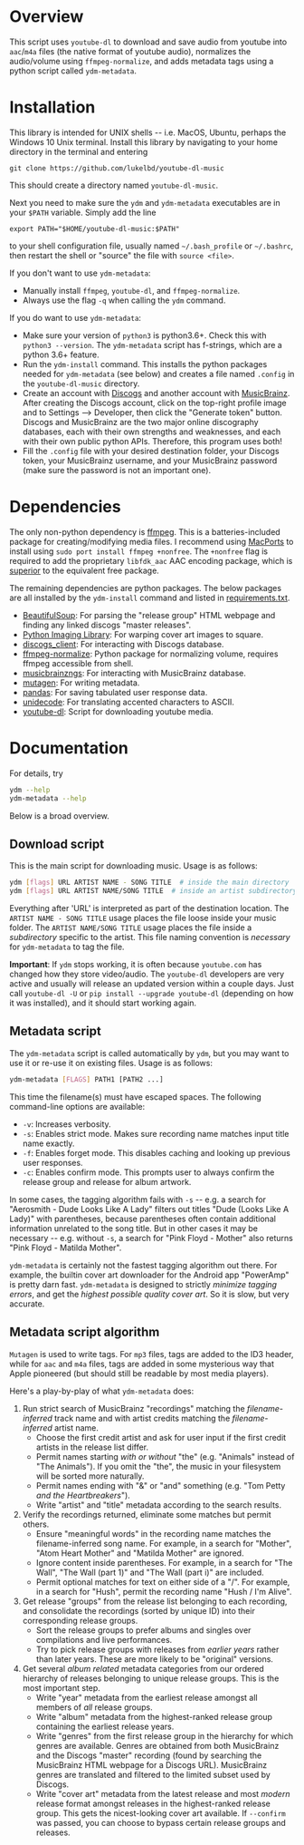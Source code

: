 <!-- ## Be Careful! -->
<!-- Downloading content from the internet for personal use (not distribution) is not illegal (criminal law or copyright infringement); but by using this script, you are breaking Youtube's Terms of Service (civil law). Then again, that's a problem for the `youtube-dl` devs, not us :) -->
# Overview
<!-- [![Donate](https://img.shields.io/badge/Donate-PayPal-green.svg)](lukelbd@gmail.com) -->
This script uses `youtube-dl` to download and save audio from youtube into `aac`/`m4a` files (the native format of youtube audio), normalizes the audio/volume using `ffmpeg-normalize`, and adds metadata tags using a python script called `ydm-metadata`.

# Installation
This library is intended for UNIX shells -- i.e. MacOS, Ubuntu, perhaps the Windows 10 Unix terminal. Install this library by navigating to your home directory in the terminal and entering

    git clone https://github.com/lukelbd/youtube-dl-music

This should create a directory named `youtube-dl-music`.

Next you need to make sure the `ydm` and `ydm-metadata` executables are in your `$PATH` variable. Simply add the line

    export PATH="$HOME/youtube-dl-music:$PATH"

to your shell configuration file, usually named `~/.bash_profile` or `~/.bashrc`,
then restart the shell or "source" the file with `source <file>`.

If you don't want to use `ydm-metadata`:

  * Manually install `ffmpeg`, `youtube-dl`, and `ffmpeg-normalize`.
  * Always use the flag `-q` when calling the `ydm` command.

If you do want to use `ydm-metadata`:

  * Make sure your version of `python3` is python3.6+. Check this with `python3 --version`. The `ydm-metadata` script has f-strings, which are a python 3.6+ feature.
  * Run the `ydm-install` command. This installs the python packages needed for `ydm-metadata` (see below) and creates a file named `.config` in the `youtube-dl-music` directory.
  * Create an account with [Discogs](https://www.discogs.com/users/create) and another account with [MusicBrainz](https://musicbrainz.org/register?uri=%2Fdoc%2FHow_to_Create_an_Account). After creating the Discogs account, click on the top-right profile image and to Settings --> Developer, then click the "Generate token" button. Discogs and MusicBrainz are the two major online discography databases, each with their own strengths and weaknesses, and each with their own public python APIs. Therefore, this program uses both!
  * Fill the `.config` file with your desired destination folder, your Discogs token, your MusicBrainz username, and your MusicBrainz password (make sure the password is not an important one).

# Dependencies
The only non-python dependency is [ffmpeg](https://github.com/FFmpeg/FFmpeg). This is a batteries-included package for creating/modifying media files. I recommend using [MacPorts](https://www.macports.org) to install using `sudo port install ffmpeg +nonfree`. The `+nonfree` flag is required to add the proprietary `libfdk_aac` AAC encoding package, which is [superior](https://trac.ffmpeg.org/wiki/Encode/AAC) to the equivalent free package.

The remaining dependencies are python packages. The below packages are all installed by the `ydm-install` command and listed in [requirements.txt](requirements.txt).

  * [BeautifulSoup](https://pypi.python.org/pypi/beautifulsoup4): For parsing the "release group" HTML webpage and finding any linked discogs "master releases".
  * [Python Imaging Library](https://pypi.python.org/pypi/PIL): For warping cover art images to square.
  * [discogs_client](https://github.com/discogs/discogs_client): For interacting with Discogs database.
  * [ffmpeg-normalize](https://github.com/slhck/ffmpeg-normalize): Python package for normalizing volume, requires ffmpeg accessible from shell.
  * [musicbrainzngs](https://github.com/alastair/python-musicbrainzngs): For interacting with MusicBrainz database.
  * [mutagen](https://github.com/quodlibet/mutagen): For writing metadata.
  * [pandas](https://github.com/pandas-dev/pandas): For saving tabulated user response data.
  * [unidecode](https://pypi.python.org/pypi/Unidecode): For translating accented characters to ASCII.
  * [youtube-dl](https://github.com/rg3/youtube-dl): Script for downloading youtube media.

# Documentation
For details, try

```sh
ydm --help
ydm-metadata --help
```

Below is a broad overview.

## Download script
This is the main script for downloading music. Usage is as follows:

```bash
ydm [flags] URL ARTIST NAME - SONG TITLE  # inside the main directory
ydm [flags] URL ARTIST NAME/SONG TITLE  # inside an artist subdirectory
```

Everything after 'URL' is interpreted as part of the destination location.
The `ARTIST NAME - SONG TITLE` usage places the file loose inside your music folder.
The `ARTIST NAME/SONG TITLE` usage places the file inside a *subdirectory* specific
to the artist. This file naming convention is *necessary* for `ydm-metadata` to
tag the file.

**Important**: If  `ydm` stops working, it is often because `youtube.com` has changed how they store video/audio. The `youtube-dl` developers are very active and usually will release an updated version within a couple days. Just call `youtube-dl -U` or `pip install --upgrade youtube-dl` (depending on how it was installed), and it should start working again.

## Metadata script
The `ydm-metadata` script is called automatically by `ydm`, but you may want to use it or re-use it on existing files. Usage is as follows:

```bash
ydm-metadata [FLAGS] PATH1 [PATH2 ...]
```

This time the filename(s) must have escaped spaces. The following command-line options are available:

* `-v`: Increases verbosity.
* `-s`: Enables strict mode. Makes sure recording name matches input title name exactly.
* `-f`: Enables forget mode. This disables caching and looking up previous user responses.
* `-c`: Enables confirm mode. This prompts user to always confirm the release group and release for album artwork.

In some cases, the tagging algorithm fails with `-s` -- e.g. a search for "Aerosmith - Dude Looks Like A Lady" filters out titles "Dude (Looks Like A Lady)" with parentheses, because parentheses often contain additional information unrelated to the song title. But in other cases it may be necessary -- e.g. without `-s`, a search for "Pink Floyd - Mother" also returns "Pink Floyd - Matilda Mother".

`ydm-metadata` is certainly not the fastest tagging algorithm out there. For example, the builtin cover art downloader for the Android app "PowerAmp" is pretty darn fast. `ydm-metadata` is designed to strictly *minimize tagging errors*, and get the *highest possible quality cover art*. So it is slow, but very accurate.

## Metadata script algorithm
`Mutagen` is used to write tags. For `mp3` files, tags are added to the ID3 header, while for `aac` and `m4a` files, tags are added in some mysterious way that Apple pioneered (but should still be readable by most media players).

Here's a play-by-play of what `ydm-metadata` does:

1. Run strict search of MusicBrainz "recordings" matching the *filename-inferred* track name and with artist credits matching the *filename-inferred* artist name.
    * Choose the first credit artist and ask for user input if the first credit artists in the release list differ.
    * Permit names starting *with or without* "the" (e.g. "Animals" instead of "The Animals"). If you omit the "the", the music in your filesystem will be sorted more naturally.
    * Permit names ending with "&" or "and" something (e.g. "Tom Petty *and the Heartbreakers*").
    * Write "artist" and "title" metadata according to the search results.
2. Verify the recordings returned, eliminate some matches but permit others.
    * Ensure "meaningful words" in the recording name matches the filename-inferred song name. For example, in a search for "Mother", "Atom Heart Mother" and "Matilda Mother" are ignored.
    * Ignore content inside parentheses. For example, in a search for "The Wall", "The Wall (part 1)" and "The Wall (part i)" are included.
    * Permit optional matches for text on either side of a "/". For example, in a search for "Hush", permit the recording name "Hush / I'm Alive".
3. Get release "groups" from the release list belonging to each recording, and consolidate the recordings (sorted by unique ID) into their corresponding release groups.
    * Sort the release groups to prefer albums and singles over compilations and live performances.
    * Try to pick release groups with releases from *earlier years* rather than later years. These are more likely to be "original" versions.
4. Get several *album related* metadata categories from our ordered hierarchy of releases belonging to unique release groups. This is the most important step.
    * Write "year" metadata from the earliest release amongst all members of *all* release groups.
    * Write "album" metadata from the highest-ranked release group containing the earliest release years.
    * Write "genres" from the first release group in the hierarchy for which genres are available. Genres are obtained from both MusicBrainz and the Discogs "master" recording (found by searching the MusicBrainz HTML webpage for a Discogs URL). MusicBrainz genres are translated and filtered to the limited subset used by Discogs.
    * Write "cover art" metadata from the latest release and most *modern* release format amongst releases in the highest-ranked release group. This gets the nicest-looking cover art available. If `--confirm` was passed, you can choose to bypass certain release groups and releases.

